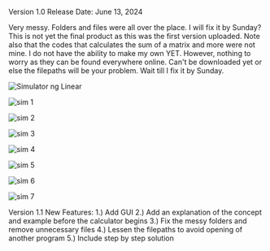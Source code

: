 Version 1.0 Release Date: June 13, 2024

Very messy. Folders and files were all over the place. I will fix it by Sunday? This is not yet the final product as this was the first version uploaded. Note also that the codes that calculates the sum of a matrix and more were not mine. I do not have the ability to make my own YET. However, nothing to worry as they can be found everywhere online. Can't be downloaded yet or else the filepaths will be your problem. Wait till I fix it by Sunday.

![Simulator ng Linear](https://github.com/linuxlaber/Linear-Algebra-Calculator/assets/170599771/23b5647d-d0c1-49f5-b888-5d1fbd398004)

![sim 1](https://github.com/linuxlaber/Linear-Algebra-Calculator/assets/170599771/b8fdb5af-4e87-4167-975a-28f3b352eb66)

![sim 2](https://github.com/linuxlaber/Linear-Algebra-Calculator/assets/170599771/21f8dae5-675b-426e-a91f-c5e1b7563ea4)

![sim 3](https://github.com/linuxlaber/Linear-Algebra-Calculator/assets/170599771/8b6117e5-91aa-4e3b-ae67-a8a98ab3dce5)

![sim 4](https://github.com/linuxlaber/Linear-Algebra-Calculator/assets/170599771/7bc2030d-7354-4569-bcd5-7a3406f9757f)

![sim 5](https://github.com/linuxlaber/Linear-Algebra-Calculator/assets/170599771/daa92bdd-442b-4a6e-84cd-a9af41332728)

![sim 6](https://github.com/linuxlaber/Linear-Algebra-Calculator/assets/170599771/ff56ce94-8c8f-4313-993f-923c7b7526b0)

![sim 7](https://github.com/linuxlaber/Linear-Algebra-Calculator/assets/170599771/f2592d6e-aba5-4c81-b895-51e33aa3a5f5)

Version 1.1 New Features:
1.) Add GUI
2.) Add an explanation of the concept and example before the calculator begins
3.) Fix the messy folders and remove unnecessary files
4.) Lessen the filepaths to avoid opening of another program
5.) Include step by step solution







